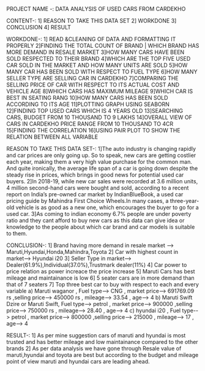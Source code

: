 PROJECT NAME -: DATA ANALYSIS OF USED CARS FROM CARDEKHO

CONTENT-: 1] REASON TO TAKE THIS DATA SET
          2] WORKDONE
          3] CONCLUSION
          4] RESULT

WORKDONE-:
1] READ &CLEANING OF DATA AND FORMATTING IT PROPERLY 
2]FINDING THE TOTAL COUNT OF BRAND | WHICH BRAND HAS MORE DEMAND IN RESALE MARKET 
3]HOW MANY CARS HAVE BEEN SOLD RESPECTED TO THEIR BRAND 
4]WHICH ARE THE TOP FIVE USED CAR SOLD IN THE MARKET AND HOW MANY UNITS ARE SOLD
5]HOW MANY CAR HAS BEEN SOLD WITH RESPECT TO FUEL TYPE
6]HOW MANY SELLER TYPE ARE SELLING CAR IN CARDEKHO
7]COMPARING THE SELLING PRICE OF CAR WITH RESPECT TO ITS ACTUAL COST AND VEHICLE AGE
8]WHICH CARS HAS MAXIMUM MILEAGE
9]WHICH CAR IS BEST IN SEATING RANG
10]HOW MANY CARS HAS BEEN SOLD ACCORDING TO ITS AGE
11]PLOTTING GRAPH USING SEABORN
12]FINDING TOP USED CARS WHICH IS 4 YEARS OLD
13]SEARCHING CARS, BUDGET FROM 10 THOUSAND TO 9 LAKHS
14]OVERALL VIEW OF CARS IN CARDEKHO PRICE RANGE FROM 10 THOUSAND TO 4CR
15]FINDING THE CORRELATION
16]USING PAIR PLOT TO SHOW THE RELATION BETWEEN ALL VARIABLE


REASON TO TAKE THIS DATA SET-:
1]The auto industry is changing rapidly and car prices are only going up. So to speak, new cars are getting costlier each year, making them a very high 
value purchase for the common man. And quite ironically, the average life span of a car is going down despite the steady rise in prices, which brings in 
good news for potential used car buyers. 
2]In 2018-19, while new car sales were recorded at 3.6 million units, 4 million second-hand cars were bought and sold, according to a recent report on 
India’s pre-owned car market by IndianBlueBook, a used car pricing guide by Mahindra First Choice Wheels.In many cases, a three-year-old vehicle is as 
good as a new one, which encourages the buyer to go for a used car. 
3]As coming to indian economy 6.7% people are under poverty 
ratio and they cant afford to buy new cars as this data can give idea or knowledge to the people about which car brand and car models is suitable to them.

CONCLUSION-:
1] Brand having more demand in resale market --> Maruti,Hyundai,Honda,Mahindra,Toyota 
2] Car with highest count in market--> Hyundai i20 
3] Seller Type in market--> Dealer(61.9%),Individual(37.0%),Trustmark dealer(11%) 
4] Car power to price relation as power increace the price increase 
5] Maruti Cars has best mileage and maintainance is low 
6] 5 seater cars are in more demand than that of 7 seaters 
7] Top three best car to buy with respect to each and every variable 
  a) Maruti waganor , Fuel type--> CNG , market price--> 691769.09 rs ,selling price--> 450000 rs , mileage--> 33.54 , age--> 4 
  b) Maruti Swift Dzire or Maruti Swift, Fuel type--> petrol , market price--> 900000 ,selling price--> 750000 rs , mileage--> 28.40 , age--> 4 
  c) hyundai i20 , Fuel type--> petrol , market price--> 800000 ,selling price--> 215000 , mileage--> 17 , age--> 4

RESULT-:
1] As per mine suggestion cars of maruti and hyundai is most trusted and has better mileage and low maintainance compared to the other brands
2] As per data analysis we have gone through Resale value of maruti,hyundai and toyota are best but according to the budget and mileage point 
of view maruti and hyundai cars are leading ahead.
